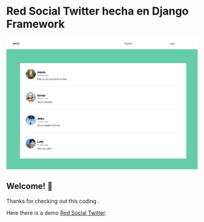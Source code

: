 # Red Social Twitter hecha en Django Framework


![Desing Preview](./static/rs-preview.png)


## Welcome! 👋

Thanks for checking out this coding .

Here there is a demo [Red Social Twitter](https://tuits-django-pe.herokuapp.com/).
